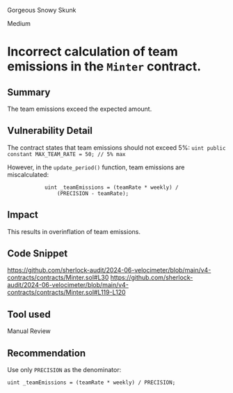 Gorgeous Snowy Skunk

Medium

# Incorrect calculation of team emissions in the `Minter` contract.

## Summary

The team emissions exceed the expected amount.

## Vulnerability Detail

The contract states that team emissions should not exceed 5%:
`uint public constant MAX_TEAM_RATE = 50; // 5% max`

However, in the `update_period()` function, team emissions are miscalculated:

```solidity
            uint _teamEmissions = (teamRate * weekly) /
                (PRECISION - teamRate);
```

## Impact

This results in overinflation of team emissions.

## Code Snippet

https://github.com/sherlock-audit/2024-06-velocimeter/blob/main/v4-contracts/contracts/Minter.sol#L30
https://github.com/sherlock-audit/2024-06-velocimeter/blob/main/v4-contracts/contracts/Minter.sol#L119-L120

## Tool used

Manual Review

## Recommendation

Use only `PRECISION` as the denominator:

```solidity
uint _teamEmissions = (teamRate * weekly) / PRECISION;
```
